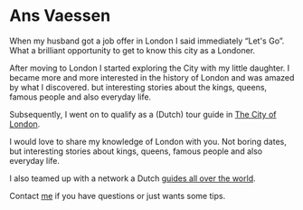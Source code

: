 # Ans Vaessen

When my husband got a job offer in London I said immediately “Let's Go”.
What a brilliant opportunity to get to know this city as a Londoner.

After moving to London I started exploring the City with my little daughter.
I became more and more interested in the history of London and was amazed by what I discovered.
but interesting stories about the kings, queens, famous people and also
everyday life.

Subsequently, I went on to qualify as a (Dutch) tour guide in
[The City of London](http://www.cityoflondonguides.com/find/ans-vaessen).

I would love to share my knowledge of London with you.
Not boring dates, but interesting stories about kings, queens, famous people
and also everyday life.

I also teamed up with a network a Dutch [guides all over the world](http://www.wereldstadgidsen).

Contact [me](mailto:ans@nlgids.london) if you have questions or just wants some tips.
